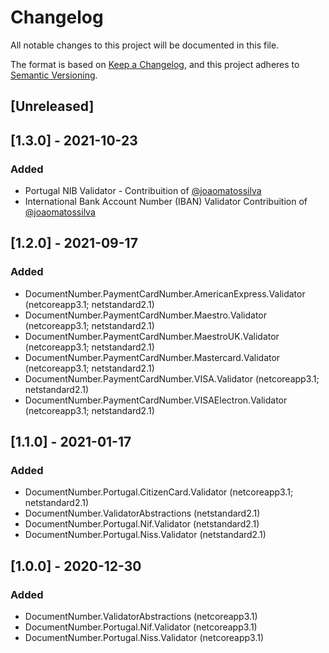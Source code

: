 # Changelog
All notable changes to this project will be documented in this file.

The format is based on [Keep a Changelog](https://keepachangelog.com/en/1.0.0/),
and this project adheres to [Semantic Versioning](https://semver.org/spec/v2.0.0.html).

## [Unreleased]
## [1.3.0] - 2021-10-23
### Added
- Portugal NIB Validator - Contribuition of [@joaomatossilva](https://github.com/joaomatossilva)
- International Bank Account Number (IBAN) Validator Contribuition of [@joaomatossilva](https://github.com/joaomatossilva)

## [1.2.0] - 2021-09-17
### Added
- DocumentNumber.PaymentCardNumber.AmericanExpress.Validator (netcoreapp3.1; netstandard2.1)
- DocumentNumber.PaymentCardNumber.Maestro.Validator (netcoreapp3.1; netstandard2.1)
- DocumentNumber.PaymentCardNumber.MaestroUK.Validator (netcoreapp3.1; netstandard2.1)
- DocumentNumber.PaymentCardNumber.Mastercard.Validator (netcoreapp3.1; netstandard2.1)
- DocumentNumber.PaymentCardNumber.VISA.Validator (netcoreapp3.1; netstandard2.1)
- DocumentNumber.PaymentCardNumber.VISAElectron.Validator (netcoreapp3.1; netstandard2.1)

## [1.1.0] - 2021-01-17
### Added
- DocumentNumber.Portugal.CitizenCard.Validator (netcoreapp3.1; netstandard2.1)
- DocumentNumber.ValidatorAbstractions (netstandard2.1)
- DocumentNumber.Portugal.Nif.Validator (netstandard2.1)
- DocumentNumber.Portugal.Niss.Validator (netstandard2.1)
## [1.0.0] - 2020-12-30
### Added
- DocumentNumber.ValidatorAbstractions (netcoreapp3.1)
- DocumentNumber.Portugal.Nif.Validator (netcoreapp3.1)
- DocumentNumber.Portugal.Niss.Validator (netcoreapp3.1)
